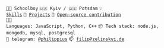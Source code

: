 <code>🧑‍🎓 Schoolboy</code>
<code>🇺🇦 Kyiv / 🇩🇪 Potsdam</code>
<code>💡 [Skills](SKILLS.md)</code>
<code>🧻 [Projects](PROJECTS.md)</code>
<code>👀 [Open-source contribution](CONTRIBUTION.md)</code><br>
<code>🧑‍💻 Languages: JavaScript, Python, C++</code>
<code>📦 Tech stack: node.js, mongodb, mysql, postgresql</code>
<br>
<code>💬 telegram: [@philippius](https://telegram.me/philippius)</code>
<code>📫 [filip@zelinskyi.de](mailto:filip@zelinskyi.de)</code>
